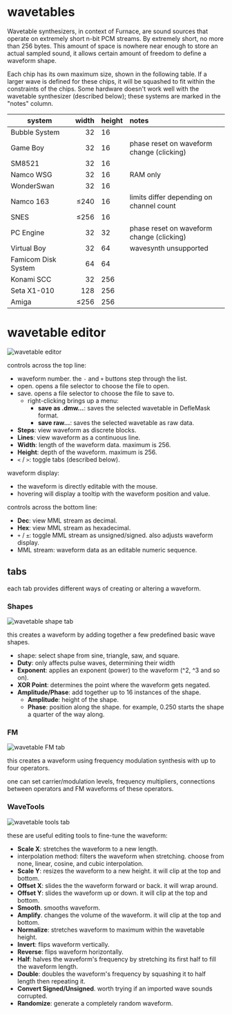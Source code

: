 # wavetables

Wavetable synthesizers, in context of Furnace, are sound sources that operate on extremely short n-bit PCM streams. By extremely short, no more than 256 bytes. This amount of space is nowhere near enough to store an actual sampled sound, it allows certain amount of freedom to define a waveform shape.

Each chip has its own maximum size, shown in the following table. If a larger wave is defined for these chips, it will be squashed to fit within the constraints of the chips. Some hardware doesn't work well with the wavetable synthesizer (described below); these systems are marked in the "notes" column.

system              | width | height | notes
--------------------|------:|:-------|:------
Bubble System       |    32 | 16     | 
Game Boy            |    32 | 16     | phase reset on waveform change (clicking)
SM8521              |    32 | 16     | 
Namco WSG           |    32 | 16     | RAM only
WonderSwan          |    32 | 16     | 
Namco 163           |  ≤240 | 16     | limits differ depending on channel count 
SNES                |  ≤256 | 16     | 
PC Engine           |    32 | 32     | phase reset on waveform change (clicking)
Virtual Boy         |    32 | 64     | wavesynth unsupported
Famicom Disk System |    64 | 64     | 
Konami SCC          |    32 | 256    | 
Seta X1-010         |   128 | 256    | 
Amiga               |  ≤256 | 256    | 


# wavetable editor

![wavetable editor](wave-editor.png)

controls across the top line:
- waveform number. the `-` and `+` buttons step through the list.
- open. opens a file selector to choose the file to open.
- save. opens a file selector to choose the file to save to.
  - right-clicking brings up a menu:
    - **save as .dmw...**: saves the selected wavetable in DefleMask format.
    - **save raw...**: saves the selected wavetable as raw data.
- **Steps**: view waveform as discrete blocks.
- **Lines**: view waveform as a continuous line.
- **Width**: length of the waveform data. maximum is 256.
- **Height**: depth of the waveform. maximum is 256.
- `<` / `>`: toggle tabs (described below).

waveform display:
- the waveform is directly editable with the mouse.
- hovering will display a tooltip with the waveform position and value.

controls across the bottom line:
- **Dec**: view MML stream as decimal.
- **Hex**: view MML stream as hexadecimal.
- `+` / `±`: toggle MML stream as unsigned/signed. also adjusts waveform display.
- MML stream: waveform data as an editable numeric sequence.

## tabs

each tab provides different ways of creating or altering a waveform.

### Shapes

![wavetable shape tab](wave-editor-shapes.png)

this creates a waveform by adding together a few predefined basic wave shapes.
- shape: select shape from sine, triangle, saw, and square.
- **Duty**: only affects pulse waves, determining their width
- **Exponent**: applies an exponent (power) to the waveform (^2, ^3 and so on).
- **XOR Point**: determines the point where the waveform gets negated.
- **Amplitude/Phase**: add together up to 16 instances of the shape.
  - **Amplitude**: height of the shape.
  - **Phase**: position along the shape. for example, 0.250 starts the shape a quarter of the way along.

### FM

![wavetable FM tab](wave-editor-FM.png)

this creates a waveform using frequency modulation synthesis with up to four operators.

one can set carrier/modulation levels, frequency multipliers, connections between operators and FM waveforms of these operators.

### WaveTools

![wavetable tools tab](wave-editor-tools.png)

these are useful editing tools to fine-tune the waveform:
- **Scale X**: stretches the waveform to a new length.
- interpolation method: filters the waveform when stretching. choose from none, linear, cosine, and cubic interpolation.
- **Scale Y**: resizes the waveform to a new height. it will clip at the top and bottom.
- **Offset X**: slides the the waveform forward or back. it will wrap around.
- **Offset Y**: slides the waveform up or down. it will clip at the top and bottom.
- **Smooth**. smooths waveform.
- **Amplify**. changes the volume of the waveform. it will clip at the top and bottom.
- **Normalize**: stretches waveform to maximum within the wavetable height.
- **Invert**: flips waveform vertically.
- **Reverse**: flips waveform horizontally.
- **Half**: halves the waveform's frequency by stretching its first half to fill the waveform length.
- **Double**: doubles the waveform's frequency by squashing it to half length then repeating it.
- **Convert Signed/Unsigned**. worth trying if an imported wave sounds corrupted.
- **Randomize**: generate a completely random waveform.

